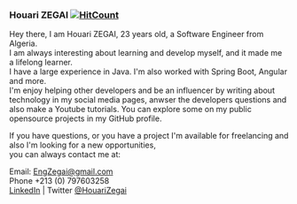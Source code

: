 ### Houari ZEGAI [![HitCount](http://hits.dwyl.com/HouariZegai/HouariZegai.svg)](http://hits.dwyl.com/HouariZegai/HouariZegai)
Hey there, I am Houari ZEGAI, 23 years old, a Software Engineer from Algeria.  
I am always interesting about learning and develop myself, and it made me a lifelong learner.  
I have a large experience in Java. I'm also worked with Spring Boot, Angular and more.  
I'm enjoy helping other developers and be an influencer by writing about technology in my social media pages, anwser the developers questions and also make a Youtube tutorials.
You can explore some on my public opensource projects in my GitHub profile.  

If you have questions, or you have a project I'm available for freelancing and also I'm looking for a new opportunities,  
you can always contact me at:  

Email: EngZegai@gmail.com  
Phone +213 (0) 797603258  
[LinkedIn](https://linkedin.com/in/HouariZegai) | Twitter [@HouariZegai](https://twitter.com/HouariZegai)
